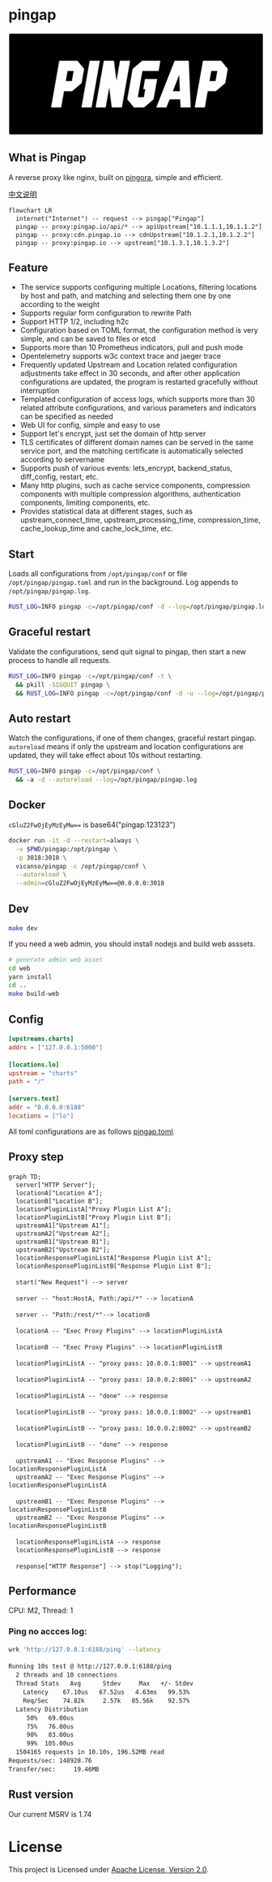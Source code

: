 # pingap

![Pingap Logo](./asset/pingap-logo.png)

## What is Pingap

A reverse proxy like nginx, built on [pingora](https://github.com/cloudflare/pingora), simple and efficient.

[中文说明](./README_zh.md)

```mermaid
flowchart LR
  internet("Internet") -- request --> pingap["Pingap"]
  pingap -- proxy:pingap.io/api/* --> apiUpstream["10.1.1.1,10.1.1.2"]
  pingap -- proxy:cdn.pingap.io --> cdnUpstream["10.1.2.1,10.1.2.2"]
  pingap -- proxy:pingap.io --> upstream["10.1.3.1,10.1.3.2"]
```

## Feature

- The service supports configuring multiple Locations, filtering locations by host and path, and matching and selecting them one by one according to the weight
- Supports regular form configuration to rewrite Path
- Support HTTP 1/2, including h2c
- Configuration based on TOML format, the configuration method is very simple, and can be saved to files or etcd
- Supports more than 10 Prometheus indicators, pull and push mode
- Opentelemetry supports w3c context trace and jaeger trace
- Frequently updated Upstream and Location related configuration adjustments take effect in 30 seconds, and after other application configurations are updated, the program is restarted gracefully without interruption
- Templated configuration of access logs, which supports more than 30 related attribute configurations, and various parameters and indicators can be specified as needed
- Web UI for config, simple and easy to use
- Support let's encrypt, just set the domain of http server
- TLS certificates of different domain names can be served in the same service port, and the matching certificate is automatically selected according to servername
- Supports push of various events: lets_encrypt, backend_status, diff_config, restart, etc.
- Many http plugins, such as cache service components, compression components with multiple compression algorithms, authentication components, limiting components, etc.
- Provides statistical data at different stages, such as upstream_connect_time, upstream_processing_time, compression_time, cache_lookup_time and cache_lock_time, etc.

## Start

Loads all configurations from `/opt/pingap/conf` or file `/opt/pingap/pingap.toml` and run in the background. Log appends to `/opt/pingap/pingap.log`.

```bash
RUST_LOG=INFO pingap -c=/opt/pingap/conf -d --log=/opt/pingap/pingap.log
```

## Graceful restart

Validate the configurations, send quit signal to pingap, then start a new process to handle all requests.

```bash
RUST_LOG=INFO pingap -c=/opt/pingap/conf -t \
  && pkill -SIGQUIT pingap \
  && RUST_LOG=INFO pingap -c=/opt/pingap/conf -d -u --log=/opt/pingap/pingap.log
```

## Auto restart

Watch the configurations, if one of them changes, graceful restart pingap. `autoreload` means if only the upstream and location configurations are updated, they will take effect about 10s without restarting.

```bash
RUST_LOG=INFO pingap -c=/opt/pingap/conf \
  && -a -d --autoreload --log=/opt/pingap/pingap.log
```

## Docker

`cGluZ2FwOjEyMzEyMw==` is base64("pingap:123123")

```bash
docker run -it -d --restart=always \
  -v $PWD/pingap:/opt/pingap \
  -p 3018:3018 \
  vicanso/pingap -c /opt/pingap/conf \
  --autoreload \
  --admin=cGluZ2FwOjEyMzEyMw==@0.0.0.0:3018
```

## Dev

```bash
make dev
```

If you need a web admin, you should install nodejs and build web asssets.

```bash
# generate admin web asset
cd web
yarn install
cd ..
make build-web
```


## Config

```toml
[upstreams.charts]
addrs = ["127.0.0.1:5000"]

[locations.lo]
upstream = "charts"
path = "/"

[servers.test]
addr = "0.0.0.0:6188"
locations = ["lo"]
```

All toml configurations are as follows [pingap.toml](./conf/pingap.toml).

## Proxy step

```mermaid
graph TD;
  server["HTTP Server"];
  locationA["Location A"];
  locationB["Location B"];
  locationPluginListA["Proxy Plugin List A"];
  locationPluginListB["Proxy Plugin List B"];
  upstreamA1["Upstream A1"];
  upstreamA2["Upstream A2"];
  upstreamB1["Upstream B1"];
  upstreamB2["Upstream B2"];
  locationResponsePluginListA["Response Plugin List A"];
  locationResponsePluginListB["Response Plugin List B"];

  start("New Request") --> server

  server -- "host:HostA, Path:/api/*" --> locationA

  server -- "Path:/rest/*"--> locationB

  locationA -- "Exec Proxy Plugins" --> locationPluginListA

  locationB -- "Exec Proxy Plugins" --> locationPluginListB

  locationPluginListA -- "proxy pass: 10.0.0.1:8001" --> upstreamA1

  locationPluginListA -- "proxy pass: 10.0.0.2:8001" --> upstreamA2

  locationPluginListA -- "done" --> response

  locationPluginListB -- "proxy pass: 10.0.0.1:8002" --> upstreamB1

  locationPluginListB -- "proxy pass: 10.0.0.2:8002" --> upstreamB2

  locationPluginListB -- "done" --> response

  upstreamA1 -- "Exec Response Plugins" --> locationResponsePluginListA
  upstreamA2 -- "Exec Response Plugins" --> locationResponsePluginListA

  upstreamB1 -- "Exec Response Plugins" --> locationResponsePluginListB
  upstreamB2 -- "Exec Response Plugins" --> locationResponsePluginListB

  locationResponsePluginListA --> response
  locationResponsePluginListB --> response

  response["HTTP Response"] --> stop("Logging");
```

## Performance

CPU: M2, Thread: 1

### Ping no accces log:

```bash
wrk 'http://127.0.0.1:6188/ping' --latency

Running 10s test @ http://127.0.0.1:6188/ping
  2 threads and 10 connections
  Thread Stats   Avg      Stdev     Max   +/- Stdev
    Latency    67.10us   67.52us   4.63ms   99.53%
    Req/Sec    74.82k     2.57k   85.56k    92.57%
  Latency Distribution
     50%   69.00us
     75%   76.00us
     90%   83.00us
     99%  105.00us
  1504165 requests in 10.10s, 196.52MB read
Requests/sec: 148928.76
Transfer/sec:     19.46MB
```

## Rust version

Our current MSRV is 1.74

# License

This project is Licensed under [Apache License, Version 2.0](./LICENSE).

